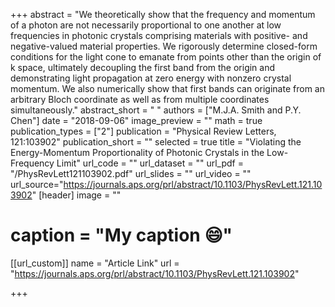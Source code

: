 +++
abstract = "We theoretically show that the frequency and momentum of a photon are not necessarily proportional to one another at low frequencies in photonic crystals comprising materials with positive- and negative-valued material properties. We rigorously determine closed-form conditions for the light cone to emanate from points other than the origin of k space, ultimately decoupling the first band from the origin and demonstrating light propagation at zero energy with nonzero crystal momentum. We also numerically show that first bands can originate from an arbitrary Bloch coordinate as well as from multiple coordinates simultaneously."
abstract_short = " "
authors = ["M.J.A. Smith and P.Y. Chen"]
date = "2018-09-06"
image_preview = ""
math = true
publication_types = ["2"]
publication = "Physical Review Letters, 121:103902"
publication_short = ""
selected = true
title = "Violating the Energy-Momentum Proportionality of Photonic Crystals in the Low-Frequency Limit"
url_code = ""
url_dataset = ""
url_pdf = "/PhysRevLett121103902.pdf"
url_slides = ""
url_video = ""
url_source="https://journals.aps.org/prl/abstract/10.1103/PhysRevLett.121.103902"
 [header]
 image = ""
# caption = "My caption :smile:"

[[url_custom]]
name = "Article Link"
url = "https://journals.aps.org/prl/abstract/10.1103/PhysRevLett.121.103902"

+++
